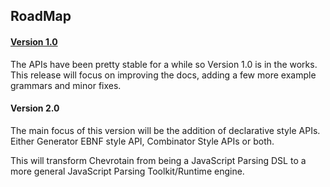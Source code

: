 ## RoadMap

#### [Version 1.0](https://github.com/SAP/chevrotain/milestone/4)

The APIs have been pretty stable for a while so Version 1.0 is in the works.
This release will focus on improving the docs, adding a few more example grammars
and minor fixes.

#### Version 2.0
The main focus of this version will be the addition of declarative style APIs.
Either Generator EBNF style API, Combinator Style APIs or both.

This will transform Chevrotain from being a JavaScript Parsing DSL to a more general JavaScript Parsing Toolkit/Runtime engine.



